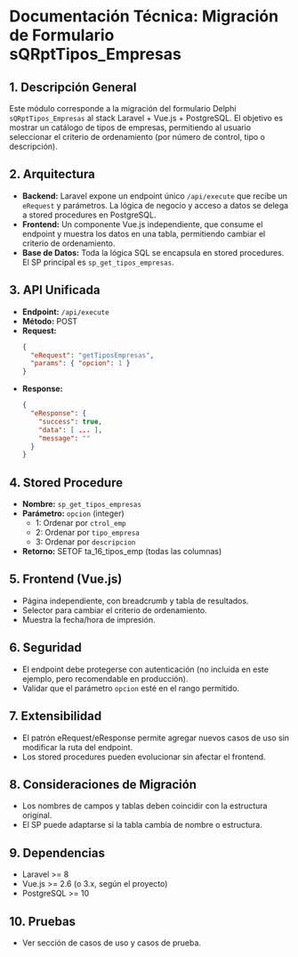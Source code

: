 # Documentación Técnica: Migración de Formulario sQRptTipos_Empresas

## 1. Descripción General
Este módulo corresponde a la migración del formulario Delphi `sQRptTipos_Empresas` al stack Laravel + Vue.js + PostgreSQL. El objetivo es mostrar un catálogo de tipos de empresas, permitiendo al usuario seleccionar el criterio de ordenamiento (por número de control, tipo o descripción).

## 2. Arquitectura
- **Backend:** Laravel expone un endpoint único `/api/execute` que recibe un `eRequest` y parámetros. La lógica de negocio y acceso a datos se delega a stored procedures en PostgreSQL.
- **Frontend:** Un componente Vue.js independiente, que consume el endpoint y muestra los datos en una tabla, permitiendo cambiar el criterio de ordenamiento.
- **Base de Datos:** Toda la lógica SQL se encapsula en stored procedures. El SP principal es `sp_get_tipos_empresas`.

## 3. API Unificada
- **Endpoint:** `/api/execute`
- **Método:** POST
- **Request:**
  ```json
  {
    "eRequest": "getTiposEmpresas",
    "params": { "opcion": 1 }
  }
  ```
- **Response:**
  ```json
  {
    "eResponse": {
      "success": true,
      "data": [ ... ],
      "message": ""
    }
  }
  ```

## 4. Stored Procedure
- **Nombre:** `sp_get_tipos_empresas`
- **Parámetro:** `opcion` (integer)
  - 1: Ordenar por `ctrol_emp`
  - 2: Ordenar por `tipo_empresa`
  - 3: Ordenar por `descripcion`
- **Retorno:** SETOF ta_16_tipos_emp (todas las columnas)

## 5. Frontend (Vue.js)
- Página independiente, con breadcrumb y tabla de resultados.
- Selector para cambiar el criterio de ordenamiento.
- Muestra la fecha/hora de impresión.

## 6. Seguridad
- El endpoint debe protegerse con autenticación (no incluida en este ejemplo, pero recomendable en producción).
- Validar que el parámetro `opcion` esté en el rango permitido.

## 7. Extensibilidad
- El patrón eRequest/eResponse permite agregar nuevos casos de uso sin modificar la ruta del endpoint.
- Los stored procedures pueden evolucionar sin afectar el frontend.

## 8. Consideraciones de Migración
- Los nombres de campos y tablas deben coincidir con la estructura original.
- El SP puede adaptarse si la tabla cambia de nombre o estructura.

## 9. Dependencias
- Laravel >= 8
- Vue.js >= 2.6 (o 3.x, según el proyecto)
- PostgreSQL >= 10

## 10. Pruebas
- Ver sección de casos de uso y casos de prueba.
